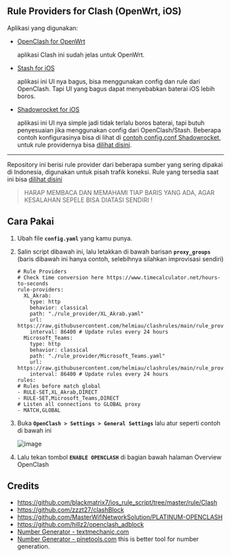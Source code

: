 ## Rule Providers for Clash (OpenWrt, iOS)
Aplikasi yang digunakan:
- [OpenClash for OpenWrt](https://github.com/vernesong/OpenClash)
    
    aplikasi Clash ini sudah jelas untuk OpenWrt.
    
- [Stash for iOS](https://apps.apple.com/us/app/stash-rule-based-proxy/id1596063349)
    
    aplikasi ini UI nya bagus, bisa menggunakan config dan rule dari OpenClash. Tapi UI yang bagus dapat menyebabkan baterai iOS lebih boros.

- [Shadowrocket for iOS](https://apps.apple.com/us/app/shadowrocket/id932747118)
    
    aplikasi ini UI nya simple jadi tidak terlalu boros baterai, tapi butuh penyesuaian jika menggunakan config dari OpenClash/Stash. Beberapa contoh konfigurasinya bisa di lihat di [contoh config.conf Shadowrocket](shadowrocket/README.md), untuk rule providernya bisa [dilihat disini](shadowrocket/).
    
---

Repository ini berisi rule provider dari beberapa sumber yang sering dipakai di Indonesia, digunakan untuk pisah trafik koneksi. Rule yang tersedia saat ini bisa [dilihat disini](rule_provider/)

> HARAP MEMBACA DAN MEMAHAMI TIAP BARIS YANG ADA, AGAR KESALAHAN SEPELE BISA DIATASI SENDIRI !

## Cara Pakai
1. Ubah file **`config.yaml`** yang kamu punya.
2. Salin script dibawah ini, lalu letakkan di bawah barisan **`proxy_groups`** (baris dibawah ini hanya contoh, selebihnya silahkan improvisasi sendiri)

    ```
    # Rule Providers
    # Check time conversion here https://www.timecalculator.net/hours-to-seconds
    rule-providers:
      XL_Akrab:
        type: http
        behavior: classical
        path: "./rule_provider/XL_Akrab.yaml"
        url: https://raw.githubusercontent.com/helmiau/clashrules/main/rule_provider/XL_Akrab.yaml
        interval: 86400 # Update rules every 24 hours
      Microsoft_Teams:
        type: http
        behavior: classical
        path: "./rule_provider/Microsoft_Teams.yaml"
        url: https://raw.githubusercontent.com/helmiau/clashrules/main/rule_provider/Microsoft_Teams.yaml
        interval: 86400 # Update rules every 24 hours
    rules:
    # Rules before match global
    - RULE-SET,XL_Akrab,DIRECT
    - RULE-SET,Microsoft_Teams,DIRECT
    # Listen all connections to GLOBAL proxy
    - MATCH,GLOBAL
    ```

4. Buka **`OpenClash > Settings > General Settings`** lalu atur seperti contoh di bawah ini

    ![image](https://user-images.githubusercontent.com/20932301/174243963-ae34021c-570d-4847-b693-9ed733ae18b3.png)

5. Lalu tekan tombol **``ENABLE OPENCLASH``** di bagian bawah halaman Overview OpenClash

## Credits
- https://github.com/blackmatrix7/ios_rule_script/tree/master/rule/Clash
- https://github.com/zzzt27/clashBlock
- https://github.com/MasterWifiNetworkSolution/PLATINUM-OPENCLASH
- https://github.com/hillz2/openclash_adblock
- [Number Generator - textmechanic.com](https://textmechanic.com/text-tools/numeration-tools/generate-list-numbers/)
- [Number Generator - pinetools.com](https://pinetools.com/generate-list-numbers) this is better tool for number generation.

